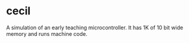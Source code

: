 # cecil
A simulation of an early teaching microcontroller. It has 1K of 10 bit wide memory and runs machine code.
